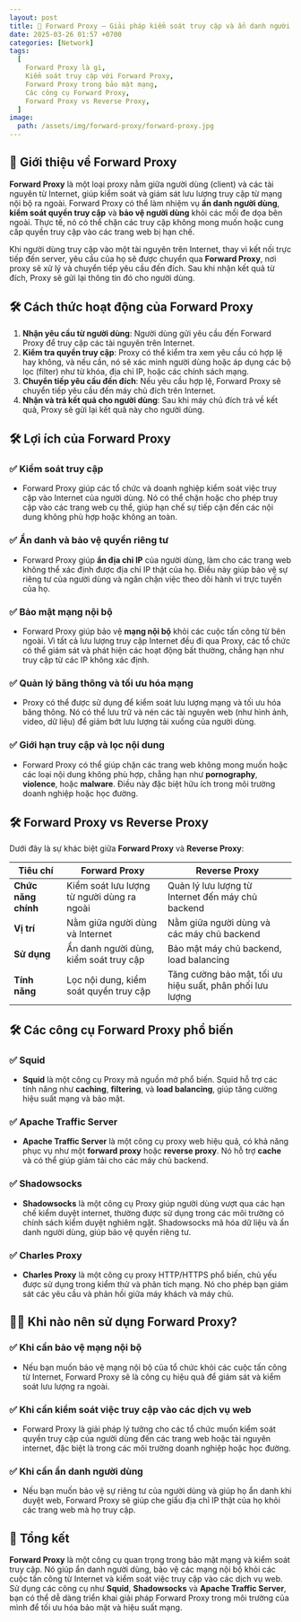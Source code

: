 ```yaml
---
layout: post
title: 🚀 Forward Proxy – Giải pháp kiểm soát truy cập và ẩn danh người dùng
date: 2025-03-26 01:57 +0700
categories: [Network]
tags:
  [
    Forward Proxy là gì,
    Kiểm soát truy cập với Forward Proxy,
    Forward Proxy trong bảo mật mạng,
    Các công cụ Forward Proxy,
    Forward Proxy vs Reverse Proxy,
  ]
image:
  path: /assets/img/forward-proxy/forward-proxy.jpg
---
```


## 🎯 **Giới thiệu về Forward Proxy**
**Forward Proxy** là một loại proxy nằm giữa người dùng (client) và các tài nguyên từ Internet, giúp kiểm soát và giám sát lưu lượng truy cập từ mạng nội bộ ra ngoài. Forward Proxy có thể làm nhiệm vụ **ẩn danh người dùng**, **kiểm soát quyền truy cập** và **bảo vệ người dùng** khỏi các mối đe dọa bên ngoài. Thực tế, nó có thể chặn các truy cập không mong muốn hoặc cung cấp quyền truy cập vào các trang web bị hạn chế.

Khi người dùng truy cập vào một tài nguyên trên Internet, thay vì kết nối trực tiếp đến server, yêu cầu của họ sẽ được chuyển qua **Forward Proxy**, nơi proxy sẽ xử lý và chuyển tiếp yêu cầu đến đích. Sau khi nhận kết quả từ đích, Proxy sẽ gửi lại thông tin đó cho người dùng.

## 🛠️ **Cách thức hoạt động của Forward Proxy**
1. **Nhận yêu cầu từ người dùng**: Người dùng gửi yêu cầu đến Forward Proxy để truy cập các tài nguyên trên Internet.
2. **Kiểm tra quyền truy cập**: Proxy có thể kiểm tra xem yêu cầu có hợp lệ hay không, và nếu cần, nó sẽ xác minh người dùng hoặc áp dụng các bộ lọc (filter) như từ khóa, địa chỉ IP, hoặc các chính sách mạng.
3. **Chuyển tiếp yêu cầu đến đích**: Nếu yêu cầu hợp lệ, Forward Proxy sẽ chuyển tiếp yêu cầu đến máy chủ đích trên Internet.
4. **Nhận và trả kết quả cho người dùng**: Sau khi máy chủ đích trả về kết quả, Proxy sẽ gửi lại kết quả này cho người dùng.

## 🛠️ **Lợi ích của Forward Proxy**
### ✅ **Kiểm soát truy cập**
- Forward Proxy giúp các tổ chức và doanh nghiệp kiểm soát việc truy cập vào Internet của người dùng. Nó có thể chặn hoặc cho phép truy cập vào các trang web cụ thể, giúp hạn chế sự tiếp cận đến các nội dung không phù hợp hoặc không an toàn.

### ✅ **Ẩn danh và bảo vệ quyền riêng tư**
- Forward Proxy giúp **ẩn địa chỉ IP** của người dùng, làm cho các trang web không thể xác định được địa chỉ IP thật của họ. Điều này giúp bảo vệ sự riêng tư của người dùng và ngăn chặn việc theo dõi hành vi trực tuyến của họ.

### ✅ **Bảo mật mạng nội bộ**
- Forward Proxy giúp bảo vệ **mạng nội bộ** khỏi các cuộc tấn công từ bên ngoài. Vì tất cả lưu lượng truy cập Internet đều đi qua Proxy, các tổ chức có thể giám sát và phát hiện các hoạt động bất thường, chẳng hạn như truy cập từ các IP không xác định.

### ✅ **Quản lý băng thông và tối ưu hóa mạng**
- Proxy có thể được sử dụng để kiểm soát lưu lượng mạng và tối ưu hóa băng thông. Nó có thể lưu trữ và nén các tài nguyên web (như hình ảnh, video, dữ liệu) để giảm bớt lưu lượng tải xuống của người dùng.

### ✅ **Giới hạn truy cập và lọc nội dung**
- Forward Proxy có thể giúp chặn các trang web không mong muốn hoặc các loại nội dung không phù hợp, chẳng hạn như **pornography**, **violence**, hoặc **malware**. Điều này đặc biệt hữu ích trong môi trường doanh nghiệp hoặc học đường.

## 🛠️ **Forward Proxy vs Reverse Proxy**
Dưới đây là sự khác biệt giữa **Forward Proxy** và **Reverse Proxy**:

| Tiêu chí                | **Forward Proxy**                    | **Reverse Proxy**                      |
|-------------------------|--------------------------------------|----------------------------------------|
| **Chức năng chính**      | Kiểm soát lưu lượng từ người dùng ra ngoài | Quản lý lưu lượng từ Internet đến máy chủ backend |
| **Vị trí**               | Nằm giữa người dùng và Internet     | Nằm giữa người dùng và các máy chủ backend |
| **Sử dụng**              | Ẩn danh người dùng, kiểm soát truy cập | Bảo mật máy chủ backend, load balancing |
| **Tính năng**            | Lọc nội dung, kiểm soát quyền truy cập | Tăng cường bảo mật, tối ưu hiệu suất, phân phối lưu lượng |

## 🛠️ **Các công cụ Forward Proxy phổ biến**
### ✅ **Squid**
- **Squid** là một công cụ Proxy mã nguồn mở phổ biến. Squid hỗ trợ các tính năng như **caching**, **filtering**, và **load balancing**, giúp tăng cường hiệu suất mạng và bảo mật.

### ✅ **Apache Traffic Server**
- **Apache Traffic Server** là một công cụ proxy web hiệu quả, có khả năng phục vụ như một **forward proxy** hoặc **reverse proxy**. Nó hỗ trợ **cache** và có thể giúp giảm tải cho các máy chủ backend.

### ✅ **Shadowsocks**
- **Shadowsocks** là một công cụ Proxy giúp người dùng vượt qua các hạn chế kiểm duyệt internet, thường được sử dụng trong các môi trường có chính sách kiểm duyệt nghiêm ngặt. Shadowsocks mã hóa dữ liệu và ẩn danh người dùng, giúp bảo vệ quyền riêng tư.

### ✅ **Charles Proxy**
- **Charles Proxy** là một công cụ proxy HTTP/HTTPS phổ biến, chủ yếu được sử dụng trong kiểm thử và phân tích mạng. Nó cho phép bạn giám sát các yêu cầu và phản hồi giữa máy khách và máy chủ.

## 🧑‍💻 **Khi nào nên sử dụng Forward Proxy?**
### ✅ **Khi cần bảo vệ mạng nội bộ**
- Nếu bạn muốn bảo vệ mạng nội bộ của tổ chức khỏi các cuộc tấn công từ Internet, Forward Proxy sẽ là công cụ hiệu quả để giám sát và kiểm soát lưu lượng ra ngoài.

### ✅ **Khi cần kiểm soát việc truy cập vào các dịch vụ web**
- Forward Proxy là giải pháp lý tưởng cho các tổ chức muốn kiểm soát quyền truy cập của người dùng đến các trang web hoặc tài nguyên internet, đặc biệt là trong các môi trường doanh nghiệp hoặc học đường.

### ✅ **Khi cần ẩn danh người dùng**
- Nếu bạn muốn bảo vệ sự riêng tư của người dùng và giúp họ ẩn danh khi duyệt web, Forward Proxy sẽ giúp che giấu địa chỉ IP thật của họ khỏi các trang web mà họ truy cập.

## 🚀 **Tổng kết**
**Forward Proxy** là một công cụ quan trọng trong bảo mật mạng và kiểm soát truy cập. Nó giúp ẩn danh người dùng, bảo vệ các mạng nội bộ khỏi các cuộc tấn công từ Internet và kiểm soát việc truy cập vào các dịch vụ web. Sử dụng các công cụ như **Squid**, **Shadowsocks** và **Apache Traffic Server**, bạn có thể dễ dàng triển khai giải pháp Forward Proxy trong môi trường của mình để tối ưu hóa bảo mật và hiệu suất mạng.